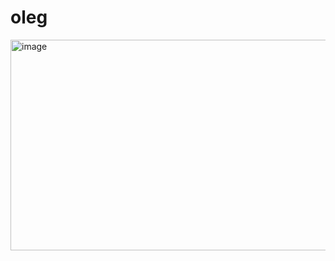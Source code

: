 # oleg
<img width="600" height="337" alt="image" src="https://github.com/user-attachments/assets/a65f57d9-fb9d-4b02-ad17-60e4d5c9c6c6" />
